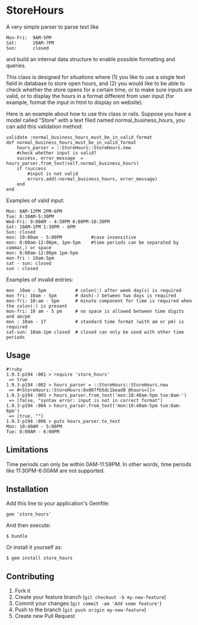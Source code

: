 # StoreHours

A very simple parser to parse text like

    Mon-Fri:  9AM-5PM
    Sat:      10AM-7PM
    Sun:      closed

and build an internal data structure to enable possible formatting and queries.

This class is designed for situations where (1) you like to use a single text field in database to store open hours, and (2) you would like to be able to check whether the store opens for a certain time, or to make sure inputs are valid, or to display the hours in a format different from user input (for example, format the input in html to display on website).

Here is an example about how to use this class in rails. Suppose you have a model
called "Store" with a text filed named normal_business_hours, you can add this validation
method:

    validate :normal_business_hours_must_be_in_valid_format
    def normal_business_hours_must_be_in_valid_format
        hours_parser = ::StoreHours::StoreHours.new
        #check whether input is valid?
        success, error_message  = hours_parser.from_text(self.normal_business_hours)
        if !success
            #input is not valid
            errors.add(:normal_business_hours, error_message)
        end
    end

Examples of valid input:

    Mon: 8AM-12PM 2PM-6PM
    Tue: 8:30AM-5:30PM
    Wed-Fri: 9:00AM - 4:50PM 6:00PM-10:30PM
    Sat: 10AM-1PM 1:30PM - 6PM
    Sun: closed
    mon: 10:00am - 5:00PM           #case insensitive
    mon: 8:00am-12:00pm, 1pm-5pm    #time periods can be separated by comma(,) or space
    mon: 8:00am-12:00pm 1pm-5pm
    mon-fri : 10am-5pm
    sat - sun: closed
    sun : closed
    
Examples of invalid entries:

    mon  10am - 5pm           # colon(:) after week day(s) is required
    mon fri: 10am - 5pm       # dash(-) between two days is required
    mon-fri: 10:am - 5pm      # minute component for time is required when the colon(:) is present
    mon-fri: 10 am - 5 pm     # no space is allowed between time digits and am/pm
    mon : 10am - 17           # standard time format (with am or pm) is required
    sat-sun: 10am-1pm closed  # closed can only be used with other time periods

## Usage

```
#!ruby
1.9.3-p194 :001 > require 'store_hours'
 => true 
1.9.3-p194 :002 > hours_parser = ::StoreHours::StoreHours.new
 => #<StoreHours::StoreHours:0x007fb5dc1bead8 @hours=[]> 
1.9.3-p194 :003 > hours_parser.from_text('mon:10:40am-5pm tue:8am-')
 => [false, "syntax error: input is not in correct format"] 
1.9.3-p194 :004 > hours_parser.from_text('mon:10:40am-5pm tue:8am-6pm')
 => [true, ""] 
1.9.3-p194 :006 > puts hours_parser.to_text
Mon: 10:40AM - 5:00PM
Tue: 8:00AM - 6:00PM
```

## Limitations

Time periods can only be within 0AM-11:59PM.  In other words, time periods like 11:30PM-6:00AM are not supported.

## Installation

Add this line to your application's Gemfile:

    gem 'store_hours'

And then execute:

    $ bundle

Or install it yourself as:

    $ gem install store_hours

## Contributing

1. Fork it
2. Create your feature branch (`git checkout -b my-new-feature`)
3. Commit your changes (`git commit -am 'Add some feature'`)
4. Push to the branch (`git push origin my-new-feature`)
5. Create new Pull Request
